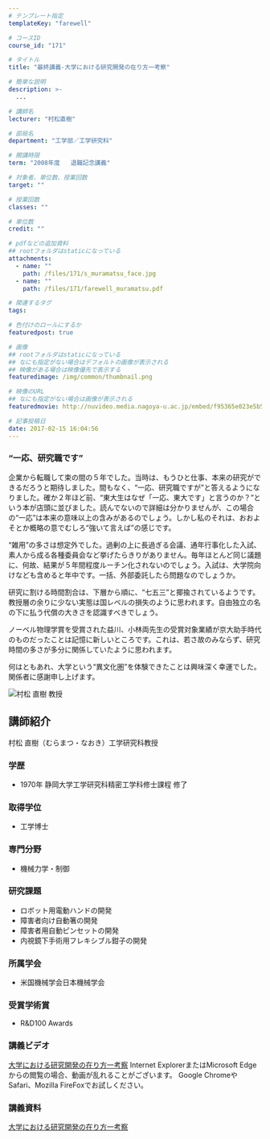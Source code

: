 ```yaml
---
# テンプレート指定
templateKey: "farewell"

# コースID
course_id: "171"

# タイトル
title: "最終講義-大学における研究開発の在り方一考察"

# 簡単な説明
description: >-
  ...

# 講師名
lecturer: "村松直樹"

# 部局名
department: "工学部／工学研究科"

# 開講時限
term: "2008年度	退職記念講義"

# 対象者、単位数、授業回数
target: ""

# 授業回数
classes: ""

# 単位数
credit: ""

# pdfなどの追加資料
## rootフォルダはstaticになっている
attachments: 
  - name: "" 
    path: /files/171/s_muramatsu_face.jpg
  - name: "" 
    path: /files/171/farewell_muramatsu.pdf

# 関連するタグ
tags:

# 色付けのロールにするか
featuredpost: true

# 画像
## rootフォルダはstaticになっている
## なにも指定がない場合はデフォルトの画像が表示される
## 映像がある場合は映像優先で表示する
featuredimage: /img/common/thumbnail.png

# 映像のURL
## なにも指定がない場合は画像が表示される
featuredmovie: http://nuvideo.media.nagoya-u.ac.jp/embed/f95365e023e5b5967ac0dc389e6e31b46fa3404c

# 記事投稿日
date: 2017-02-15 16:04:56
---
```


<!--
<h3>後輩へのメッセージ</h3>
{flvplay path="rtmp://ms011.media.nagoya-u.ac.jp/video/S0000659/FLASH-FLV/farewell_muramatsu.flv"}
-->

### “一応、研究職です”

企業から転職して束の間の５年でした。当時は、もうひと仕事、本来の研究ができるだろうと期待しました。間もなく、“一応、研究職ですが”と答えるようになりました。確か２年ほど前、“東大生はなぜ「一応、東大です」と言うのか？”という本が店頭に並びました。読んでないので詳細は分かりませんが、この場合の“一応”は本来の意味以上の含みがあるのでしょう。しかし私のそれは、おおよそとか概略の意でむしろ“強いて言えば”の感じです。

“雑用”の多さは想定外でした。過剰の上に長過ぎる会議、通年行事化した入試、素人から成る各種委員会など挙げたらきりがありません。毎年ほとんど同じ議題に、何故、結果が５年間程度ルーチン化されないのでしょう。入試は、大学院向けなども含めると年中です。一括、外部委託したら問題なのでしょうか。

研究に割ける時間割合は、下層から順に、“七五三”と揶揄されているようです。教授層の余りに少ない実態は国レベルの損失のように思われます。自由独立の名の下に払う代償の大きさを認識すべきでしょう。

ノーベル物理学賞を受賞された益川、小林両先生の受賞対象業績が京大助手時代のものだったことは記憶に新しいところです。これは、若さ故のみならず、研究時間の多さが多分に関係していたように思われます。

何はともあれ、大学という“異文化圏”を体験できたことは興味深く幸運でした。関係者に感謝申し上げます。

![村松 直樹 教授](/files/171/s_muramatsu_face.jpg) 
## 講師紹介

村松 直樹（むらまつ・なおき）工学研究科教授

### 学歴

* 1970年 静岡大学工学研究科精密工学科修士課程 修了

### 取得学位

* 工学博士

### 専門分野

* 機械力学・制御

### 研究課題

* ロボット用電動ハンドの開発
* 障害者向け自動箸の開発
* 障害者用自動ピンセットの開発
* 内視鏡下手術用フレキシブル鉗子の開発

### 所属学会

* 米国機械学会日本機械学会

### 受賞学術賞

* R&D100 Awards

### 講義ビデオ

<a href="http://nuvideo.media.nagoya-u.ac.jp/embed/1d43bc0ee04a2c1d0a46b832d848c3575b61f4fe" target="blank">大学における研究開発の在り方一考察</a>
Internet ExplorerまたはMicrosoft Edgeからの閲覧の場合、動画が乱れることがございます。
Google ChromeやSafari、Mozilla FireFoxでお試しください。

### 講義資料

[大学における研究開発の在り方一考察](/files/171/farewell_muramatsu.pdf) 
